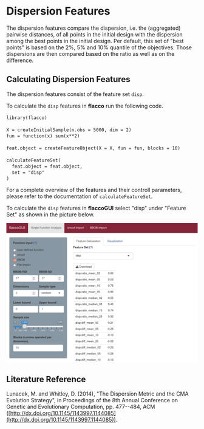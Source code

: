 # Dispersion Features

The dispersion features compare the dispersion, i.e. the (aggregated) pairwise distances, of all points in the initial design with the dispersion among the best points in the initial design. Per default, this set of "best points" is based on the 2%, 5% and 10% quantile of the objectives.
Those dispersions are then compared based on the ratio as well as on the difference.

## Calculating Dispersion Features 

The dispersion features consist of the feature set `disp`. 

To calculate the `disp` features in **flacco** run the following code.

```{r}
library(flacco)

X = createInitialSample(n.obs = 5000, dim = 2)
fun = function(x) sum(x**2)

feat.object = createFeatureObject(X = X, fun = fun, blocks = 10)

calculateFeatureSet(
  feat.object = feat.object, 
  set = "disp"
)
```
For a complete overview of the features and their controll parameters, please refer to the documentation of `calculateFeatureSet`.

To calculate the `disp` features in **flaccoGUI** select "disp" under "Feature Set" as shown in the picture below.

![DISP](example_gui_feat_disp.png)

## Literature Reference
Lunacek, M. and Whitley, D. (2014), "The Dispersion Metric and the CMA Evolution Strategy", in Proceedings of the 8th Annual Conference on Genetic and Evolutionary Computation, pp. 477--484, ACM ([http://dx.doi.org/10.1145/1143997.1144085](http://dx.doi.org/10.1145/1143997.1144085)).
